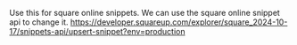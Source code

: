 Use this for square online snippets. We can use the square online snippet api to change it.
https://developer.squareup.com/explorer/square_2024-10-17/snippets-api/upsert-snippet?env=production
